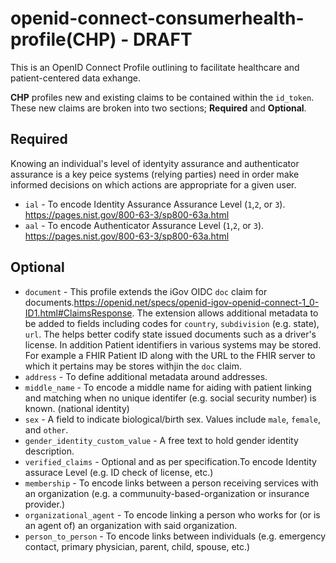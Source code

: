 # openid-connect-consumerhealth-profile(CHP) - DRAFT
This is an OpenID Connect Profile outlining to facilitate healthcare and patient-centered data exhange.

**CHP** profiles new and existing claims to be contained within the `id_token`.  These new claims are broken into two sections; **Required** and **Optional**.


Required
--------

Knowing an individual's level of identyity assurance and authenticator assurance is a key peice systems (relying parties) need in order make informed decisions on which actions are appropriate for a given user.

* `ial` - To encode Identity Assurance  Assurance Level (`1`,`2`, or `3`). https://pages.nist.gov/800-63-3/sp800-63a.html
* `aal` - To encode Authenticator Assurance Level (`1`,`2`, or `3`). https://pages.nist.gov/800-63-3/sp800-63a.html


Optional
--------

* `document` - This profile extends the iGov OIDC `doc` claim for documents.https://openid.net/specs/openid-igov-openid-connect-1_0-ID1.html#ClaimsResponse. The extension allows additional metadata to be added to fields including codes for `country`, `subdivision` (e.g. state), `url`. The helps better codify state issued documents such as a driver's license. In addition Patient identifiers in various systems may be stored. For example a FHIR Patient ID along with the URL to the FHIR server to which it pertains may be stores withjin the `doc` claim.
* `address` - To define additional metadata around addresses.
* `middle_name` - To encode a middle name for aiding with patient linking and matching when no unique identifer (e.g. social security number) is known. (national identity)
* `sex` - A field to indicate biological/birth sex.  Values include `male`, `female`, and `other`.
* `gender_identity_custom_value` - A free text to hold gender identity description.
* `verified_claims` - Optional and as per specification.To encode Identity assurace Level (e.g. ID check of license, etc.)
* `membership` - To encode links between a person receiving services with an organization (e.g. a communuity-based-organization or insurance provider.)
* `organizational_agent` - To encode linking a person who works for (or is an agent of) an organization with said organization.
* `person_to_person` - To encode links between individuals (e.g. emergency contact, primary physician, parent, child, spouse, etc.)
